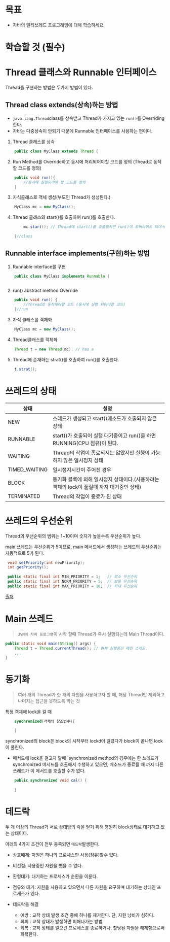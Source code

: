 # 목표
- 자바의 멀티쓰레드 프로그래밍에 대해 학습하세요.

# 학습할 것 (필수)
# Thread 클래스와 Runnable 인터페이스
Thread를 구현하는 방법은 두가지 방법이 있다.

## Thread class extends(상속)하는 방법
- `java.lang.Thread`class를 상속받고 Thread가 가지고 있는 `run()`를 Overriding한다.
- 자바는 다중상속이 안되기 때문에 Runnable 인터페이스를 사용하는 편이다.

1. Thread 클래스를 상속
```java
    public class MyClass extends Thread {

```

2. Run Method를 Override하고 동시에 처리되어야할 코드를 정의 (Thead로 동작할 코드를 정의)
```java
    public void run(){
        //동시에 실행되어야 할 코드를 정의
    }
```

3. 자식클래스로 객체 생성(부모인 Thread가 생성된다.)
```java
    MyClass mc = new MyClass();
```

4. Thread 클래스의 start()를 호출하여 run()를 호출한다.
```java
        mc.start(); // Thread에 start()를 호출했지만 run()이 오버라이드 되어서 내 클래스에 있는 run()가 호출된다.
  
    }//class
```


## Runnable interface implements(구현)하는 방법

1. Runnable interface를 구현
```java
    public class MyClass implements Runnable {
  
```

2. run() abstract method Override
```java
    public void run() {
        //Thread로 동작해야할 코드 (동시에 실행 되어야할 코드)
    }//run
```

3. 자식 클래스를 객체화
```java
    MyClass mc = new MyClass();
```

4. Thread클래스를 객체화
```java
    Thread t = new Thread(mc); // has a
```

5. Thread에 존재하는 strat()를 호출하여 run()를 호출한다.
```java
    t.strat();
```

# 쓰레드의 상태
|상태|설명|
|----|----|
|NEW|스레드가 생성되고 start()메소드가 호출되지 않은 상태|
|RUNNABLE|start()가 호출되어 실행 대기중이고 run()을 하면 RUNNING(CPU 점유)이 된다.|
|WAITING|Thread의 작업이 종료되지는 않았지만 실행이 가능하지 않은 일시정지 상태|
|TIMED_WAITING|일시정지시간이 주어진 경우|
|BLOCK|동기화 블록에 의해 일시정지 상태이다.(사용하려는 객체의 lock이 풀릴때 까지 대기중인 상태)|
|TERMINATED | Thread의 작업이 종료가 된 상태|

# 쓰레드의 우선순위

Thread의 우선순위의 범위는 1~10이며 숫자가 높을수록 우선순위가 높다.

main 쓰레드는 우선순위가 5이므로, main 메서드에서 생성하는 쓰레드의 우선순위는 자동적으로 5가 된다.

```java
 void setPriority(int newPriority);
 int getPriority();
 
 public static final int MIN_PRIORITY = 1;   // 최소 우선순위
 public static final int NORM_PRIORITY = 5;  // 보통 우선순위
 public static final int MAX_PRIORITY = 10;  // 최대 우선순위
```

[출처](https://devbox.tistory.com/entry/Java-%EC%93%B0%EB%A0%88%EB%93%9C%EC%9D%98-%EC%9A%B0%EC%84%A0%EC%88%9C%EC%9C%84)

# Main 쓰레드
> `JVM이 자바 프로그램`이 시작 할때 Thread가 즉시 실행되는데 Main Thread이다.

```java
public static void main(String[] args) {
    Thread t = Thread.currentThread(); // 현재 실행중인 메인 스레드. 
    ...
}
```

# 동기화
> 여러 개의 Thread가 한 개의 자원을 사용하고자 할 때,
해당 Thread만 제외하고 나머지는 접근을 못하도록 막는 것

특정 객체에 lock을 걸 때
```java
    synchronized(객체의 참조변수){

    }
```
synchronized의 block은 block의 시작부터 lockd이 걸렸다가 block이 끝나면 lock이 풀린다.

- 메서드에 lock을 걸고자 할때
`synchronized method의 경우에는 한 쓰레드가 synchronized 메서드를 호출해서 수행하고 있으면, 메소드가 종료될 때 까지 다른 쓰레드가 이 메서드를 호출할 수가 없다.

```java
    public synchronized void cal() {
        
    }
```


# 데드락
두 개 이상의 Thread가 서로 상대방의 락을 얻기 위해 영원히 block상태로  대기하고 있는 상태이다.

아래의 4가지 조건이 전부 충족되면 `데드락`발생한다.

- 상호배제: 자원은 하나의 프로세스만 사용(점유)할수 있다.
- 비선점: 사용중인 자원을 뺏을 수 없다.
- 환형대기: 대기하는 프로세스가 순환을 이룬다.
- 점유와 대기: 자원을 사용하고 있으면서 다른 자원을 요구하며 대기하는 상태인 프로세스가 있다.

- 데드락을 해결
    - 예방 : 교착 상태 발생 조건 중에 하나를 제거한다. 단, 자원 낭비가 심하다. 
    - 회피 : 교착 상태가 발생하면 피해나가는 방법
    - 회복 : 교착 상태를 일으킨 프로세스를 종료하거나, 할당된 자원을 해제함으로써 회복한다.